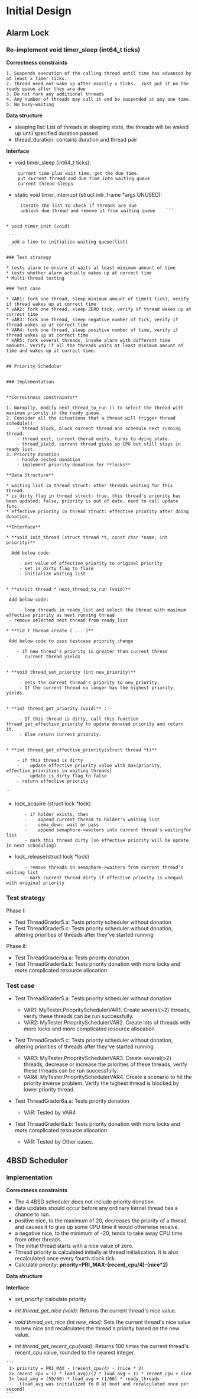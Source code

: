 # Initial Design 

## Alarm Lock

### Re-implement void timer_sleep (int64_t ticks)

**Correctness constraints**

    1. Suspends execution of the calling thread until time has advanced by at least x timer ticks. 
    2. Thread need not wake up after exactly x ticks.  Just put it on the ready queue after they are due
    3. Do not fork any additional threads 
    4. Any number of threads may call it and be suspended at any one time.
    5. No busy-waiting

**Data structure**

  * sleeping list: List of threads in sleeping state, the threads will be  waked up until specified duration passed  
  * thread_duration: contains duration and thread pair 
  
**Interface**

  * void timer_sleep (int64_t ticks):

    ```
     current time plus wait time, get the due time.    
     put current thread and due time into waiting queue
     current thread sleeps 
    ``` 
     
  * static void timer_interrupt (struct intr_frame *args UNUSED):

    ```
      iterate the list to check if threads are due
      unblock due thread and remove it from waiting queue    ```
   ```

  * void timer_init (void)
   
    ```
     add a line to initialize waiting queue(list)   
    ```

### Test strategy

  * tests alarm to ensure it waits at least minimum amount of time
  * tests whether alarm actually wakes up at correct time
  * Multi-thread testing

### Test case

  * VAR1: fork one thread, sleep minimum amount of time(1 tick), verify if thread wakes up at correct time
  * vAR2: fork one thread, sleep ZERO tick, verify if thread wakes up at correct time
  * vAR3: fork one thread, sleep negative number of tick, verify if thread wakes up at correct time
  * VAR4: fork one thread, sleep positive number of time, verify if thread wakes up at correct time
  * VAR5: fork several threads, invoke alarm with different time amounts. Verify if all the threads waits at least minimum amount of time and wakes up at correct time.


## Priority Scheduler


### Implementation


**Correctness constraints**

   1. Normally, modify next_thread_to_run () to select the thread with maximum priority in the ready queue.
   2. Consider all the situations that a thread will trigger thread schedule()
       - thread_block, block current thread and schedule next running thread.
       - thread_exit, current therad exits, turns to dying state.
       - thread_yield, current thread gives up CPU but still stays in ready list.
   3. Priority donation
       - handle nested donation
       - implement priority donation for **locks**   

**Data Structure**
   
   * waiting list in thread struct: other threads waiting for this thread.
   * is_dirty flag in thread struct: true, this thread's priority has been updated; false, priority is out of date, need to call update func.
   * effective_priority in thread struct: effective priority after doing donation.

**Interface**

   * **void init_thread (struct thread *t, const char *name, int priority)** 

   ```
      Add below code:

         - set value of effective priority to original priority 
         - set is_dirty flag to flase
         - initialize waiting list 
   ```

   * **struct thread * next_thread_to_run (void)** 

   ```
     Add below code: 

         - loop threads in ready_list and select the thread with maximum effective priority as next running thread 
	 - remove selected next thread from ready_list
   ```
   * **tid_t thread_create ( ... )**

   ```
     Add below code to pass testcase priority_change

        - if new thread's priority is greater than current thread
	-      current thread yields
   ```

   * **void thread_set_priority (int new_priority)** 

   ```
         - Sets the current thread's priority to new_priority.  
         - If the current thread no longer has the highest priority, yields.
   ```
 
  * **int thread_get_priority (void)** : 

  ```
         - If this thread is dirty, call this function thread_get_effective_priority to update donated priority and return it.
         - Else return current priority.
  ```
 
  * **int thread_get_effective_priority(struct thread *t)**

  ```
        - if this thread is dirty 
        -    update effective priority value with max(priority, effective_priorities in waiting threads)
        -    update is_dirty flag to false
        - return effective priority
  ``

  * lock_acquire (struct lock *lock)

  ```
         - if holder exists, then
         -    append current thread to holder's waiting list
         -    sema_down: wait or pass
         -    append semaphore->waiters into current thread's waitingFor list
         - mark this thread dirty (so effective priority will be update in next scheduling)
  ```
  
  * lock_release(struct lock *lock)
 
  ``` 
         - remove threads in semaphore->waiters from current thread's waiting list
         - mark current thread dirty if effective priority is unequal with original priority
  ```
 
###  Test strategy

Phase I:

   * Test ThreadGrader5.a: Tests priority scheduler without donation
   * Test ThreadGrader5.c: Tests priority scheduler without donation, altering priorities of threads after they've started running

Phase II:

   * Test ThreadGrader6a.a: Tests priority donation
   * Test ThreadGrader6a.b: Tests priority donation with more locks and more complicated resource allocation

### Test case

   * Test ThreadGrader5.a: Tests priority scheduler without donation
      - VAR1: MyTester.PriopritySchedulerVAR1. Create several(>2) threads, verify these threads can be run successfully.
      - VAR2: MyTester.PriopritySchedulerVAR2. Create lots of threads with more locks and more complicated resource allocation

   * Test ThreadGrader5.c: Tests priority scheduler without donation, altering priorities of threads after they've started running
      - VAR3: MyTester.PriopritySchedulerVAR3. Create several(>2) threads, decrease or increase the priorities of these threads, verify these threads can be run successfully.
      - VAR4: MyTester.PriopritySchedulerVAR4. Create a scenario to hit the priority inverse problem. Verify the highest thread is blocked by lower priority thread.

   * Test ThreadGrader6a.a: Tests priority donation
      - VAR: Tested by VAR4

   * Test ThreadGrader6a.b: Tests priority donation with more locks and more complicated resource allocation
      - VAR: Tested by Other cases.


## 4BSD Scheduler


### Implementation


**Correctness constraints**

   * The 4.4BSD scheduler does not include priority donation.
   * data updates should occur before any ordinary kernel thread has a chance to run.
   * positive nice, to the maximum of 20, decreases the priority of a thread and causes it to give up some CPU time it would otherwise receive.
   * a negative nice, to the minimum of -20, tends to take away CPU time from other threads. 
   * The initial thread starts with a nice value of zero.
   * Thread priority is calculated initially at thread initialization.  It is also recalculated once every fourth clock tick.
   * Calculate priority: **priority=PRI_MAX-(recent_cpu/4)-(nice*2)**

**Data structure**

**Interface**
   * *set_priority*: calculate priority

   * *int thread_get_nice (void)*: Returns the current thread's nice value.

   * *void thread_set_nice (int new_nice)*: Sets the current thread's nice value to new nice and recalculates the thread's priority based on the new value.

   * *int thread_get_recent_cpu(void)*: Returns 100 times the current thread's recent_cpu value, rounded to the nearest integer.
  
    ```
     1> priority = PRI_MAX - (recent_cpu/4) - (nice * 2)  
     2> recent_cpu = (2 * load_avg)/(2 * load_avg + 1) * recent_cpu + nice
     3> load_avg = (59/60) * load_avg + (1/60) * ready_threads
         (load_avg was initialized to 0 at boot and recalculated once per second) 
    ```  
